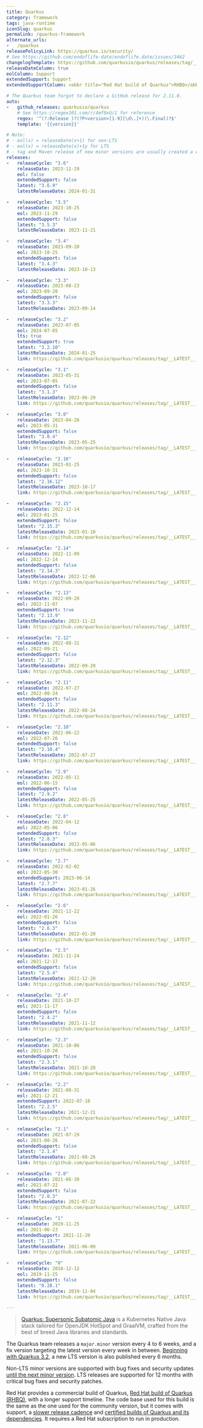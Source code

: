 ```yaml
---
title: Quarkus
category: framework
tags: java-runtime
iconSlug: quarkus
permalink: /quarkus-framework
alternate_urls:
-   /quarkus
releasePolicyLink: https://quarkus.io/security/
# See https://github.com/endoflife-date/endoflife.date/issues/3462
changelogTemplate: https://github.com/quarkusio/quarkus/releases/tag/__LATEST__
releaseDateColumn: true
eolColumn: Support
extendedSupport: Support
extendedSupportColumn: <abbr title="Red Hat build of Quarkus">RHBQ</abbr>

# The Quarkus team forgot to declare a GitHub release for 2.11.0.
auto:
-   github_releases: quarkusio/quarkus
    # See https://regex101.com/r/4mf9xU/1 for reference
    regex: '^(?:Release )?(?P<version>[1-9][\d\.]+)(\.Final)?$'
    template: '{{version}}'

# Note:
# - eol(x) = releaseDate(x+1) for non-LTS
# - eol(x) = releaseDate(x)+1y for LTS
# - tag and Maven release of new minor versions are usually created a week before the "official" announcement
releases:
-   releaseCycle: "3.6"
    releaseDate: 2023-11-29
    eol: false
    extendedSupport: false
    latest: "3.6.9"
    latestReleaseDate: 2024-01-31

-   releaseCycle: "3.5"
    releaseDate: 2023-10-25
    eol: 2023-11-29
    extendedSupport: false
    latest: "3.5.3"
    latestReleaseDate: 2023-11-21

-   releaseCycle: "3.4"
    releaseDate: 2023-09-20
    eol: 2023-10-25
    extendedSupport: false
    latest: "3.4.3"
    latestReleaseDate: 2023-10-13

-   releaseCycle: "3.3"
    releaseDate: 2023-08-23
    eol: 2023-09-20
    extendedSupport: false
    latest: "3.3.3"
    latestReleaseDate: 2023-09-14

-   releaseCycle: "3.2"
    releaseDate: 2023-07-05
    eol: 2024-07-05
    lts: true
    extendedSupport: true
    latest: "3.2.10"
    latestReleaseDate: 2024-01-25
    link: https://github.com/quarkusio/quarkus/releases/tag/__LATEST__.Final

-   releaseCycle: "3.1"
    releaseDate: 2023-05-31
    eol: 2023-07-05
    extendedSupport: false
    latest: "3.1.3"
    latestReleaseDate: 2023-06-29
    link: https://github.com/quarkusio/quarkus/releases/tag/__LATEST__.Final

-   releaseCycle: "3.0"
    releaseDate: 2023-04-26
    eol: 2023-05-31
    extendedSupport: false
    latest: "3.0.4"
    latestReleaseDate: 2023-05-25
    link: https://github.com/quarkusio/quarkus/releases/tag/__LATEST__.Final

-   releaseCycle: "2.16"
    releaseDate: 2023-01-25
    eol: 2023-10-31
    extendedSupport: false
    latest: "2.16.12"
    latestReleaseDate: 2023-10-17
    link: https://github.com/quarkusio/quarkus/releases/tag/__LATEST__.Final

-   releaseCycle: "2.15"
    releaseDate: 2022-12-14
    eol: 2023-01-25
    extendedSupport: false
    latest: "2.15.3"
    latestReleaseDate: 2023-01-10
    link: https://github.com/quarkusio/quarkus/releases/tag/__LATEST__.Final

-   releaseCycle: "2.14"
    releaseDate: 2022-11-09
    eol: 2022-12-14
    extendedSupport: false
    latest: "2.14.3"
    latestReleaseDate: 2022-12-06
    link: https://github.com/quarkusio/quarkus/releases/tag/__LATEST__.Final

-   releaseCycle: "2.13"
    releaseDate: 2022-09-28
    eol: 2022-11-07
    extendedSupport: true
    latest: "2.13.9"
    latestReleaseDate: 2023-11-22
    link: https://github.com/quarkusio/quarkus/releases/tag/__LATEST__.Final

-   releaseCycle: "2.12"
    releaseDate: 2022-08-31
    eol: 2022-09-21
    extendedSupport: false
    latest: "2.12.3"
    latestReleaseDate: 2022-09-20
    link: https://github.com/quarkusio/quarkus/releases/tag/__LATEST__.Final

-   releaseCycle: "2.11"
    releaseDate: 2022-07-27
    eol: 2022-08-24
    extendedSupport: false
    latest: "2.11.3"
    latestReleaseDate: 2022-08-24
    link: https://github.com/quarkusio/quarkus/releases/tag/__LATEST__.Final

-   releaseCycle: "2.10"
    releaseDate: 2022-06-22
    eol: 2022-07-26
    extendedSupport: false
    latest: "2.10.4"
    latestReleaseDate: 2022-07-27
    link: https://github.com/quarkusio/quarkus/releases/tag/__LATEST__.Final

-   releaseCycle: "2.9"
    releaseDate: 2022-05-11
    eol: 2022-06-15
    extendedSupport: false
    latest: "2.9.2"
    latestReleaseDate: 2022-05-25
    link: https://github.com/quarkusio/quarkus/releases/tag/__LATEST__.Final

-   releaseCycle: "2.8"
    releaseDate: 2022-04-12
    eol: 2022-05-06
    extendedSupport: false
    latest: "2.8.3"
    latestReleaseDate: 2022-05-06
    link: https://github.com/quarkusio/quarkus/releases/tag/__LATEST__.Final

-   releaseCycle: "2.7"
    releaseDate: 2022-02-02
    eol: 2022-05-30
    extendedSupport: 2023-06-14
    latest: "2.7.7"
    latestReleaseDate: 2023-01-26
    link: https://github.com/quarkusio/quarkus/releases/tag/__LATEST__.Final

-   releaseCycle: "2.6"
    releaseDate: 2021-12-22
    eol: 2022-01-26
    extendedSupport: false
    latest: "2.6.3"
    latestReleaseDate: 2022-01-20
    link: https://github.com/quarkusio/quarkus/releases/tag/__LATEST__.Final

-   releaseCycle: "2.5"
    releaseDate: 2021-11-24
    eol: 2021-12-17
    extendedSupport: false
    latest: "2.5.4"
    latestReleaseDate: 2021-12-20
    link: https://github.com/quarkusio/quarkus/releases/tag/__LATEST__.Final

-   releaseCycle: "2.4"
    releaseDate: 2021-10-27
    eol: 2021-11-17
    extendedSupport: false
    latest: "2.4.2"
    latestReleaseDate: 2021-11-12
    link: https://github.com/quarkusio/quarkus/releases/tag/__LATEST__.Final

-   releaseCycle: "2.3"
    releaseDate: 2021-10-06
    eol: 2021-10-20
    extendedSupport: false
    latest: "2.3.1"
    latestReleaseDate: 2021-10-20
    link: https://github.com/quarkusio/quarkus/releases/tag/__LATEST__.Final

-   releaseCycle: "2.2"
    releaseDate: 2021-08-31
    eol: 2021-12-21
    extendedSupport: 2022-07-18
    latest: "2.2.5"
    latestReleaseDate: 2021-12-21
    link: https://github.com/quarkusio/quarkus/releases/tag/__LATEST__.Final

-   releaseCycle: "2.1"
    releaseDate: 2021-07-29
    eol: 2021-08-26
    extendedSupport: false
    latest: "2.1.4"
    latestReleaseDate: 2021-08-26
    link: https://github.com/quarkusio/quarkus/releases/tag/__LATEST__.Final

-   releaseCycle: "2.0"
    releaseDate: 2021-06-30
    eol: 2021-07-22
    extendedSupport: false
    latest: "2.0.3"
    latestReleaseDate: 2021-07-22
    link: https://github.com/quarkusio/quarkus/releases/tag/__LATEST__.Final

-   releaseCycle: "1"
    releaseDate: 2019-11-25
    eol: 2021-06-23
    extendedSupport: 2021-11-20
    latest: "1.13.7"
    latestReleaseDate: 2021-06-09
    link: https://github.com/quarkusio/quarkus/releases/tag/__LATEST__.Final

-   releaseCycle: "0"
    releaseDate: 2018-12-12
    eol: 2019-11-25
    extendedSupport: false
    latest: "0.28.1"
    latestReleaseDate: 2019-11-04
    link: https://github.com/quarkusio/quarkus/releases/tag/__LATEST__

---
```


> [Quarkus: Supersonic Subatomic Java](https://quarkus.io/) is a Kubernetes Native Java stack tailored
> for OpenJDK HotSpot and GraalVM, crafted from the best of breed Java libraries and standards.

The Quarkus team releases a `major.minor` version every 4 to 6 weeks, and a fix version targeting
the latest version every week in between. [Beginning with Quarkus 3.2](https://quarkus.io/blog/lts-releases/),
a new LTS version is also published every 6 months.

Non-LTS minor versions are supported with bug fixes and security updates [until the next minor version](https://github.com/quarkusio/quarkus/discussions/29161). LTS releases are supported for 12 months
with critical bug fixes and security patches.

Red Hat provides a commercial build of Quarkus, [Red Hat build of Quarkus (RHBQ)](https://access.redhat.com/products/quarkus/),
with a longer support timeline. The code base used for this build is the same as the one used for
the community version, but it comes with support, a [slower release cadence](https://access.redhat.com/support/policy/updates/jboss_notes#p_quarkus)
and [certified builds of Quarkus and its dependencies](https://code.quarkus.redhat.com/). It
requires a Red Hat subscription to run in production.
